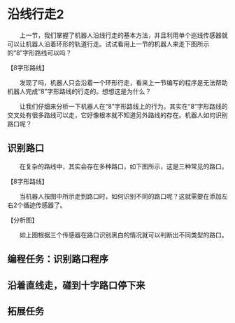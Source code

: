 # 沿线行走2
&emsp;&emsp;上一节，我们掌握了机器人沿线行走的基本方法，并且利用单个巡线传感器就可以让机器人沿着环形的轨道行走。试试看用上一节的机器人来走下图所示的“8”字形路线可以吗？

【8字形路线】

&emsp;&emsp;发现了吗，机器人只会沿着一个环形行走，看来上一节编写的程序是无法帮助机器人完成“8”字形路线的行走的。想想这是为什么？

&emsp;&emsp;让我们仔细来分析一下机器人在“8”字形路线上的行为。其实在“8”字形路线的交叉处有很多路线可以走，它好像根本就不知道另外路线的存在。机器人如何识别路口呢？

## 识别路口
&emsp;&emsp;在复杂的路线中，其实会存在多种路口，如下图所示，这是三种常见的路口。

【8字形路线】

&emsp;&emsp;当机器人按图中所示走到路口时，如何识别不同的路口呢？这就需要在添加左右2个循迹传感器了。

【分析图】

&emsp;&emsp;如上图根据三个传感器在路口识别黑白的情况就可以判断出不同类型的路口。

## 编程任务：识别路口程序


## 沿着直线走，碰到十字路口停下来


## 拓展任务






